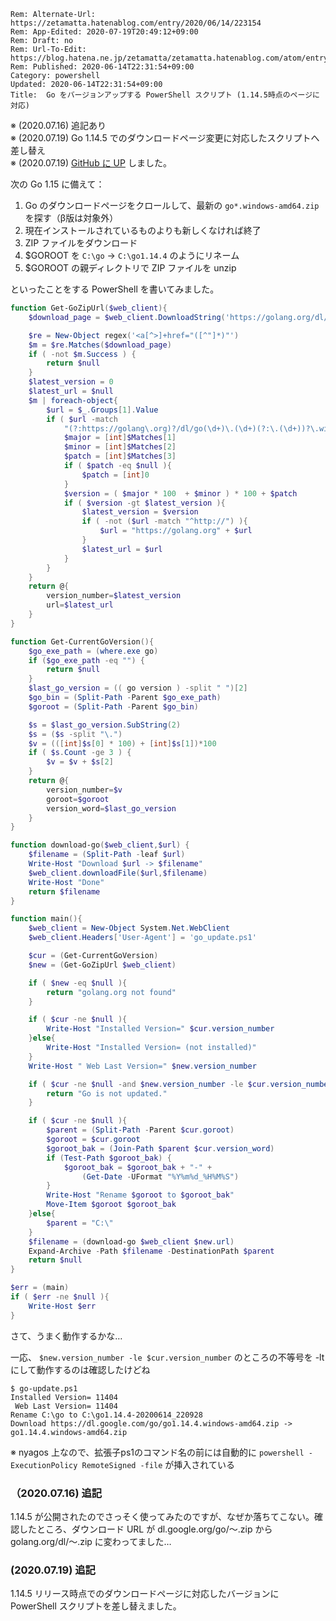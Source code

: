```header
Rem: Alternate-Url: https://zetamatta.hatenablog.com/entry/2020/06/14/223154
Rem: App-Edited: 2020-07-19T20:49:12+09:00
Rem: Draft: no
Rem: Url-To-Edit: https://blog.hatena.ne.jp/zetamatta/zetamatta.hatenablog.com/atom/entry/26006613585129422
Rem: Published: 2020-06-14T22:31:54+09:00
Category: powershell
Updated: 2020-06-14T22:31:54+09:00
Title:  Go をバージョンアップする PowerShell スクリプト (1.14.5時点のページに対応)
```
※ (2020.07.16) 追記あり  
※ (2020.07.19) Go 1.14.5 でのダウンロードページ変更に対応したスクリプトへ差し替え  
※ (2020.07.19) [GitHub に UP](https://github.com/zetamatta/go-update-ps1) しました。

次の Go 1.15 に備えて：

1. Go のダウンロードページをクロールして、最新の `go*.windows-amd64.zip`  を探す（β版は対象外）
2. 現在インストールされているものよりも新しくなければ終了
3. ZIP ファイルをダウンロード
4. $GOROOT を `C:\go` → `C:\go1.14.4` のようにリネーム
5. $GOROOT の親ディレクトリで ZIP ファイルを unzip

といったことをする PowerShell を書いてみました。

```ps1
function Get-GoZipUrl($web_client){
    $download_page = $web_client.DownloadString('https://golang.org/dl/')

    $re = New-Object regex('<a[^>]+href="([^"]*)"')
    $m = $re.Matches($download_page)
    if ( -not $m.Success ) {
        return $null
    }
    $latest_version = 0
    $latest_url = $null
    $m | foreach-object{
        $url = $_.Groups[1].Value
        if ( $url -match 
            "(?:https://golang\.org)?/dl/go(\d+)\.(\d+)(?:\.(\d+))?\.windows-amd64\.zip" ){
            $major = [int]$Matches[1]
            $minor = [int]$Matches[2]
            $patch = [int]$Matches[3]
            if ( $patch -eq $null ){
                $patch = [int]0
            }
            $version = ( $major * 100  + $minor ) * 100 + $patch
            if ( $version -gt $latest_version ){
                $latest_version = $version
                if ( -not ($url -match "^http://") ){
                    $url = "https://golang.org" + $url
                }
                $latest_url = $url
            }
        }
    }
    return @{
        version_number=$latest_version 
        url=$latest_url 
    }
}

function Get-CurrentGoVersion(){
    $go_exe_path = (where.exe go)
    if ($go_exe_path -eq "") {
        return $null
    }
    $last_go_version = (( go version ) -split " ")[2]
    $go_bin = (Split-Path -Parent $go_exe_path)
    $goroot = (Split-Path -Parent $go_bin)

    $s = $last_go_version.SubString(2)
    $s = ($s -split "\.")
    $v = (([int]$s[0] * 100) + [int]$s[1])*100
    if ( $s.Count -ge 3 ) {
        $v = $v + $s[2]
    }
    return @{
        version_number=$v
        goroot=$goroot
        version_word=$last_go_version
    }
}

function download-go($web_client,$url) {
    $filename = (Split-Path -leaf $url)
    Write-Host "Download $url -> $filename"
    $web_client.downloadFile($url,$filename)
    Write-Host "Done"
    return $filename
}

function main(){
    $web_client = New-Object System.Net.WebClient
    $web_client.Headers['User-Agent'] = 'go_update.ps1'

    $cur = (Get-CurrentGoVersion)
    $new = (Get-GoZipUrl $web_client)

    if ( $new -eq $null ){
        return "golang.org not found"
    }

    if ( $cur -ne $null ){
        Write-Host "Installed Version=" $cur.version_number
    }else{
        Write-Host "Installed Version= (not installed)"
    }
    Write-Host " Web Last Version=" $new.version_number

    if ( $cur -ne $null -and $new.version_number -le $cur.version_number ){
        return "Go is not updated."
    }

    if ( $cur -ne $null ){
        $parent = (Split-Path -Parent $cur.goroot)
        $goroot = $cur.goroot
        $goroot_bak = (Join-Path $parent $cur.version_word)
        if (Test-Path $goroot_bak) {
            $goroot_bak = $goroot_bak + "-" +
                (Get-Date -UFormat "%Y%m%d_%H%M%S")
        }
        Write-Host "Rename $goroot to $goroot_bak"
        Move-Item $goroot $goroot_bak
    }else{
        $parent = "C:\"
    }
    $filename = (download-go $web_client $new.url)
    Expand-Archive -Path $filename -DestinationPath $parent
    return $null
}

$err = (main)
if ( $err -ne $null ){
    Write-Host $err
}
```

さて、うまく動作するかな…

一応、 `$new.version_number -le $cur.version_number` のところの不等号を -lt にして動作するのは確認したけどね

```
$ go-update.ps1
Installed Version= 11404
 Web Last Version= 11404
Rename C:\go to C:\go1.14.4-20200614_220928
Download https://dl.google.com/go/go1.14.4.windows-amd64.zip -> go1.14.4.windows-amd64.zip
```

※ nyagos 上なので、拡張子ps1のコマンド名の前には自動的に `powershell -ExecutionPolicy RemoteSigned -file` が挿入されている

### （2020.07.16) 追記

1.14.5 が公開されたのでさっそく使ってみたのですが、なぜか落ちてこない。確認したところ、ダウンロード URL が dl.google.org/go/～.zip から golang.org/dl/～.zip に変わってました…

### (2020.07.19) 追記

1.14.5 リリース時点でのダウンロードページに対応したバージョンに PowerShell スクリプトを差し替えました。
